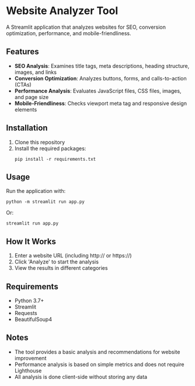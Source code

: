 # Website Analyzer Tool

A Streamlit application that analyzes websites for SEO, conversion optimization, performance, and mobile-friendliness.

## Features

- **SEO Analysis**: Examines title tags, meta descriptions, heading structure, images, and links
- **Conversion Optimization**: Analyzes buttons, forms, and calls-to-action (CTAs)
- **Performance Analysis**: Evaluates JavaScript files, CSS files, images, and page size
- **Mobile-Friendliness**: Checks viewport meta tag and responsive design elements

## Installation

1. Clone this repository
2. Install the required packages:
   ```
   pip install -r requirements.txt
   ```

## Usage

Run the application with:

```
python -m streamlit run app.py
```

Or:

```
streamlit run app.py
```

## How It Works

1. Enter a website URL (including http:// or https://)
2. Click 'Analyze' to start the analysis
3. View the results in different categories

## Requirements

- Python 3.7+
- Streamlit
- Requests
- BeautifulSoup4

## Notes

- The tool provides a basic analysis and recommendations for website improvement
- Performance analysis is based on simple metrics and does not require Lighthouse
- All analysis is done client-side without storing any data